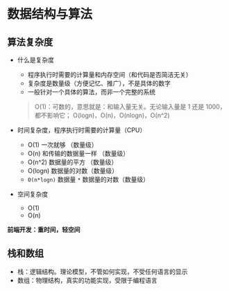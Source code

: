 # 数据结构与算法

## 算法复杂度

- 什么是复杂度

  - 程序执行时需要的计算量和内存空间（和代码是否简洁无关）
  - 复杂度是数量级（方便记忆、推广），不是具体的数字
  - 一般针对一个具体的算法，而非一个完整的系统

  > O(1)：可数的，意思就是：和输入量无关。无论输入量是 1 还是 1000，都不影响它；
  > O(logn)，O(n)，O(nlogn)，O(n^2)

- 时间复杂度，程序执行时需要的计算量（CPU）
  - O(1) 一次就够 （数量级）
  - O(n) 和传输的数据量一样 （数量级）
  - O(n^2) 数据量的平方 （数量级）
  - O(logn) 数据量的对数（数量级）
  - `O(n*logn)` 数据量 `*` 数据量的对数（数量级）
- 空间复杂度
  - O(1)
  - O(n)

**前端开发：重时间，轻空间**

## 栈和数组

- 栈：逻辑结构。理论模型，不管如何实现，不受任何语言的显示
- 数组：物理结构，真实的功能实现，受限于编程语言
